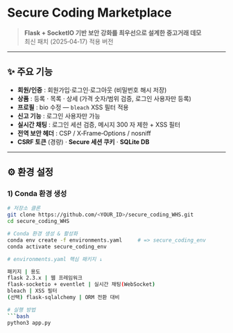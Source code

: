 # Secure Coding Marketplace

> **Flask + SocketIO 기반 보안 강화를 최우선으로 설계한 중고거래 데모**  
> 최신 패치 (2025‑04‑17) 적용 버전

---

## ✨ 주요 기능
- **회원/인증** : 회원가입·로그인·로그아웃 (비밀번호 해시 저장)
- **상품** : 등록 · 목록 · 상세 (가격 숫자/범위 검증, 로그인 사용자만 등록)
- **프로필** : bio 수정 — `bleach` XSS 필터 적용
- **신고 기능** : 로그인 사용자만 가능
- **실시간 채팅** : 로그인 세션 검증, 메시지 300 자 제한 + XSS 필터
- **전역 보안 헤더** : CSP / X‑Frame‑Options / nosniff
- **CSRF 토큰** (경량) · **Secure 세션 쿠키** · **SQLite DB**

---

## ⚙️ 환경 설정

### 1) Conda 환경 생성
```bash
# 저장소 클론
git clone https://github.com/<YOUR_ID>/secure_coding_WHS.git
cd secure_coding_WHS

# Conda 환경 생성 & 활성화
conda env create -f environments.yaml     # => secure_coding_env
conda activate secure_coding_env

# environments.yaml 핵심 패키지 ↓

패키지 | 용도
flask 2.3.x | 웹 프레임워크
flask-socketio + eventlet | 실시간 채팅(WebSocket)
bleach | XSS 필터
(선택) flask-sqlalchemy | ORM 전환 대비

# 실행 방법
```bash
python3 app.py
```
